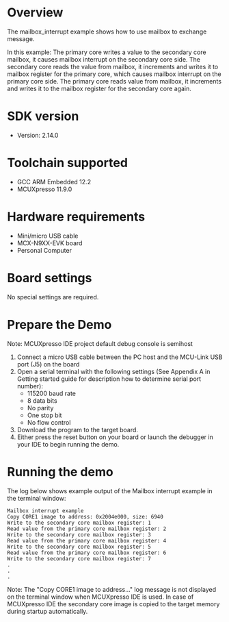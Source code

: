 Overview
========
The mailbox_interrupt example shows how to use mailbox to exchange message.

In this example:
The primary core writes a value to the secondary core mailbox, it causes mailbox interrupt
on the secondary core side. The secondary core reads the value from mailbox, it increments and writes it to mailbox register
for the primary core, which causes mailbox interrupt on the primary core side. The primary core reads value from mailbox, 
it increments and writes it to the mailbox register for the secondary core again.

SDK version
===========
- Version: 2.14.0

Toolchain supported
===================
- GCC ARM Embedded  12.2
- MCUXpresso  11.9.0

Hardware requirements
=====================
- Mini/micro USB cable
- MCX-N9XX-EVK board
- Personal Computer

Board settings
==============
No special settings are required.

Prepare the Demo
================
Note: MCUXpresso IDE project default debug console is semihost
1.  Connect a micro USB cable between the PC host and the MCU-Link USB port (J5) on the board
2.  Open a serial terminal with the following settings (See Appendix A in Getting started guide for description how to determine serial port number):
    - 115200 baud rate
    - 8 data bits
    - No parity
    - One stop bit
    - No flow control
3.  Download the program to the target board.
4.  Either press the reset button on your board or launch the debugger in your IDE to begin running the demo.

Running the demo
================
The log below shows example output of the Mailbox interrupt example in the terminal window:
~~~~~~~~~~~~~~~~~~~~~~~~~~~~~~~~~~~
Mailbox interrupt example
Copy CORE1 image to address: 0x2004e000, size: 6940
Write to the secondary core mailbox register: 1
Read value from the primary core mailbox register: 2
Write to the secondary core mailbox register: 3
Read value from the primary core mailbox register: 4
Write to the secondary core mailbox register: 5
Read value from the primary core mailbox register: 6
Write to the secondary core mailbox register: 7
.
.
.
~~~~~~~~~~~~~~~~~~~~~~~~~~~~~~~~~~~
Note:
The "Copy CORE1 image to address..." log message is not displayed on the terminal window when MCUXpresso IDE is used.
In case of MCUXpresso IDE the secondary core image is copied to the target memory during startup automatically.
